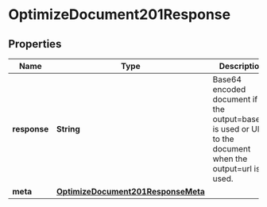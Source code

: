 

# OptimizeDocument201Response


## Properties

| Name | Type | Description | Notes |
|------------ | ------------- | ------------- | -------------|
|**response** | **String** | Base64 encoded document if the output&#x3D;base64 is used or URL to the document when the output&#x3D;url is used. |  [optional] |
|**meta** | [**OptimizeDocument201ResponseMeta**](OptimizeDocument201ResponseMeta.md) |  |  [optional] |



